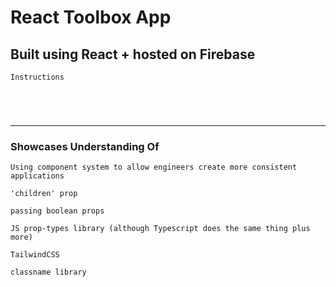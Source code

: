 # React Toolbox App



## Built using React + hosted on Firebase
` Instructions `

`  `

`  `

---

### Showcases Understanding Of
` Using component system to allow engineers create more consistent applications `

` 'children' prop `

` passing boolean props `

` JS prop-types library (although Typescript does the same thing plus more) `

` TailwindCSS `

` classname library `

`  `

`  `

`  `

`  `

`  `

`  `